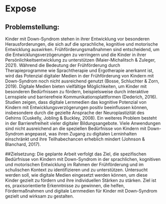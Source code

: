 # Expose
## Problemstellung:
Kinder mit Down-Syndrom stehen in ihrer Entwicklung vor besonderen Herausforderungen, die sich auf die sprachliche, kognitive und motorische Entwicklung auswirken. Frühförderungsmaßnahmen sind entscheidend, um die Entwicklungsverzögerungen zu verringern und die Kinder in ihrer Persönlichkeitsentwicklung zu unterstützen (Maier-Michalitsch & Zuleger, 2021).
Während die Bedeutung der Frühförderung durch Therapieprogramme wie Sprachtherapie und Ergotherapie anerkannt ist, wird das Potenzial digitaler Medien in der Frühförderung von Kindern mit Down-Syndrom noch nicht ausreichend genutzt (Bosse, Schluchter & Zorn, 2019).
Digitale Medien bieten vielfältige Möglichkeiten, um Kinder mit besonderen Bedürfnissen zu fördern, beispielsweise durch interaktive Lernspiele und barrierefreie Kommunikationsplattformen (Dederich, 2016).
Studien zeigen, dass digitale Lernmedien das kognitive Potenzial von Kindern mit Entwicklungsverzögerungen positiv beeinflussen können, insbesondere durch die gezielte Ansprache der Neuroplastizität des Gehirns (Cuskelly, Jobling & Buckley, 2008).
Ein weiteres Problem besteht in der Barrierefreiheit vieler digitaler Bildungsangebote. Viele Anwendungen sind nicht ausreichend an die speziellen Bedürfnisse von Kindern mit Down-Syndrom angepasst, was ihren Zugang zu digitalen Lerninhalten einschränkt und ihre Teilhabechancen erheblich mindert (Johnson & Blanchard, 2017).

##Zielsetzung:
Die geplante Arbeit verfolgt das Ziel, die spezifischen Bedürfnisse von Kindern mit Down-Syndrom in der sprachlichen, kognitiven und motorischen Entwicklung im Rahmen der Frühförderung und im schulischen Kontext zu identifizieren und zu unterstützen. Untersucht werden soll, wie digitale Medien eingesetzt werden können, um diese Kinder gezielt zu fördern und ihre individuellen Stärken zu stärken. Ziel ist es, praxisorientierte Erkenntnisse zu gewinnen, die helfen, Fördermaßnahmen und digitale Lernmedien für Kinder mit Down-Syndrom gezielt und wirksam zu gestalten.
